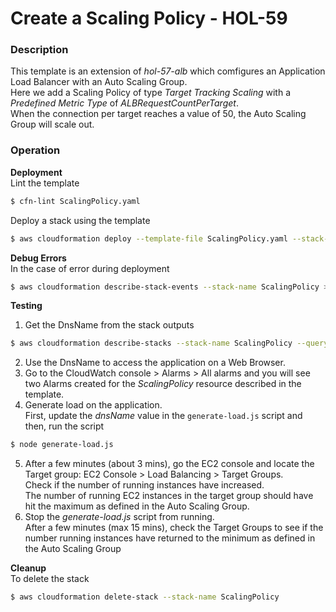 # Create a Scaling Policy - HOL-59

### Description

This template is an extension of _hol-57-alb_ which comfigures an Application Load Balancer with an Auto Scaling Group.  
Here we add a Scaling Policy of type _Target Tracking Scaling_ with a _Predefined Metric Type_ of _ALBRequestCountPerTarget_.  
When the connection per target reaches a value of 50, the Auto Scaling Group will scale out.

### Operation

**Deployment**  
Lint the template

```bash
$ cfn-lint ScalingPolicy.yaml
```

Deploy a stack using the template

```bash
$ aws cloudformation deploy --template-file ScalingPolicy.yaml --stack-name ScalingPolicy
```

**Debug Errors**  
In the case of error during deployment

```bash
$ aws cloudformation describe-stack-events --stack-name ScalingPolicy > events.json
```

**Testing**

1. Get the DnsName from the stack outputs

```bash
$ aws cloudformation describe-stacks --stack-name ScalingPolicy --query "Stacks[0].Outputs" --no-cli-pager
```

2. Use the DnsName to access the application on a Web Browser.
3. Go to the CloudWatch console > Alarms > All alarms and you will see two Alarms created for the _ScalingPolicy_ resource described in the template.
4. Generate load on the application.  
   First, update the _dnsName_ value in the `generate-load.js` script and then, run the script

```bash
$ node generate-load.js
```

5. After a few minutes (about 3 mins), go the EC2 console and locate the Target group: EC2 Console > Load Balancing > Target Groups.  
   Check if the number of running instances have increased.  
   The number of running EC2 instances in the target group should have hit the maximum as defined in the Auto Scaling Group.
6. Stop the _generate-load.js_ script from running.  
   After a few minutes (max 15 mins), check the Target Groups to see if the number running instances have returned to the minimum as defined in the Auto Scaling Group

**Cleanup**  
 To delete the stack

```bash
$ aws cloudformation delete-stack --stack-name ScalingPolicy
```
